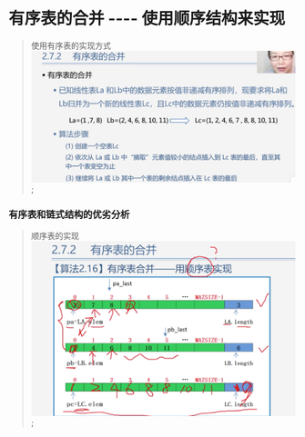 # 有序表的合并 ---- 使用顺序结构来实现

> 使用有序表的实现方式
![1.png](./1.png);


### 有序表和链式结构的优劣分析
> 顺序表的实现
![2.png](./2.png);


